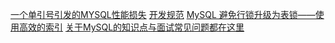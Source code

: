 [一个单引号引发的MYSQL性能损失](https://www.zendstudio.net/archives/single-quotes-or-no-single-quotes-in-sql-query/)
[开发规范](http://seanlook.com/2016/05/11/mysql-dev-principle-ec/)
[MySQL 避免行锁升级为表锁——使用高效的索引](https://juejin.im/post/58f04e6b61ff4b0058e33d77)
[关于MySQL的知识点与面试常见问题都在这里](https://juejin.im/post/5b24cf7e51882574c020bd56)